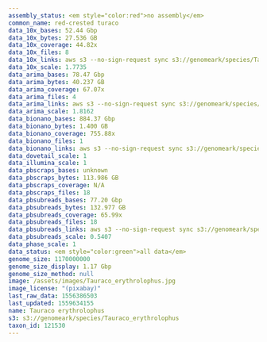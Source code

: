 ```yaml
---
assembly_status: <em style="color:red">no assembly</em>
common_name: red-crested turaco
data_10x_bases: 52.44 Gbp
data_10x_bytes: 27.536 GB
data_10x_coverage: 44.82x
data_10x_files: 8
data_10x_links: aws s3 --no-sign-request sync s3://genomeark/species/Tauraco_erythrolophus/bTauEry1/genomic_data/10x/ .<br>
data_10x_scale: 1.7735
data_arima_bases: 78.47 Gbp
data_arima_bytes: 40.237 GB
data_arima_coverage: 67.07x
data_arima_files: 4
data_arima_links: aws s3 --no-sign-request sync s3://genomeark/species/Tauraco_erythrolophus/bTauEry1/genomic_data/arima/ .<br>
data_arima_scale: 1.8162
data_bionano_bases: 884.37 Gbp
data_bionano_bytes: 1.400 GB
data_bionano_coverage: 755.88x
data_bionano_files: 1
data_bionano_links: aws s3 --no-sign-request sync s3://genomeark/species/Tauraco_erythrolophus/bTauEry1/genomic_data/bionano/ .<br>
data_dovetail_scale: 1
data_illumina_scale: 1
data_pbscraps_bases: unknown
data_pbscraps_bytes: 113.986 GB
data_pbscraps_coverage: N/A
data_pbscraps_files: 18
data_pbsubreads_bases: 77.20 Gbp
data_pbsubreads_bytes: 132.977 GB
data_pbsubreads_coverage: 65.99x
data_pbsubreads_files: 18
data_pbsubreads_links: aws s3 --no-sign-request sync s3://genomeark/species/Tauraco_erythrolophus/bTauEry1/genomic_data/pacbio/ . --exclude "*scraps.bam*"<br>
data_pbsubreads_scale: 0.5407
data_phase_scale: 1
data_status: <em style="color:green">all data</em>
genome_size: 1170000000
genome_size_display: 1.17 Gbp
genome_size_method: null
image: /assets/images/Tauraco_erythrolophus.jpg
image_license: "(pixabay)"
last_raw_data: 1556386503
last_updated: 1559634155
name: Tauraco erythrolophus
s3: s3://genomeark/species/Tauraco_erythrolophus
taxon_id: 121530
---
```

